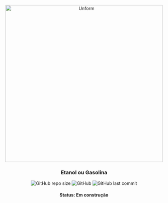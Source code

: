 <p align="center">
  <img src="https://i.pinimg.com/originals/d9/f2/15/d9f21515b1e38d83e94fdbce88f623b6.gif" height="500" width="500" alt="Unform" />
</p>

<h3 align="center">
  Etanol ou Gasolina
</h3>

<div align="center">
  
 ![GitHub repo size](https://img.shields.io/github/repo-size/claylton/ethanol_or_gasoline)
 ![GitHub](https://img.shields.io/github/license/claylton/ethanol_or_gasoline)
 ![GitHub last commit](https://img.shields.io/github/last-commit/claylton/ethanol_or_gasoline)

</div>

<h4 align="center"> 
	Status: Em construção
</h4>
